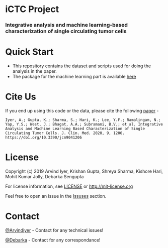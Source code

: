 # iCTC Project

### Integrative analysis and machine learning-based characterization of single circulating tumor cells

# Quick Start

- This repository contains the dataset and scripts used for doing the analysis in the paper.
- The package for the machine learning part is available [here](https://github.com/krishan57gupta/iCTC)

# Cite Us
If you end up using this code or the data, please cite the following [paper](https://www.mdpi.com/2077-0383/9/4/1206) - 

```
Iyer, A.; Gupta, K.; Sharma, S.; Hari, K.; Lee, Y.F.; Ramalingam, N.; Yap, Y.S.; West, J.; Bhagat, A.A.; Subramani, B.V.; et al. Integrative Analysis and Machine Learning Based Characterization of Single Circulating Tumor Cells. J. Clin. Med. 2020, 9, 1206. https://doi.org/10.3390/jcm9041206 
```

# License 

Copyright (c) 2019 Arvind Iyer, Krishan Gupta, Shreya Sharma, Kishore Hari, Mohit Kumar Jolly, Debarka Sengupta

For license information, see [LICENSE](LICENSE) or http://mit-license.org

Feel free to open an issue in the [Issuses](https://github.com/Arvindiyer/iCTC_paper/issues) section. 

# Contact
[@Arvindiyer](http://arvindkiyer.com/) - Contact for any technical issues!

[@Debarka](https://www.debarka.com/) - Contact for any correspondance!

